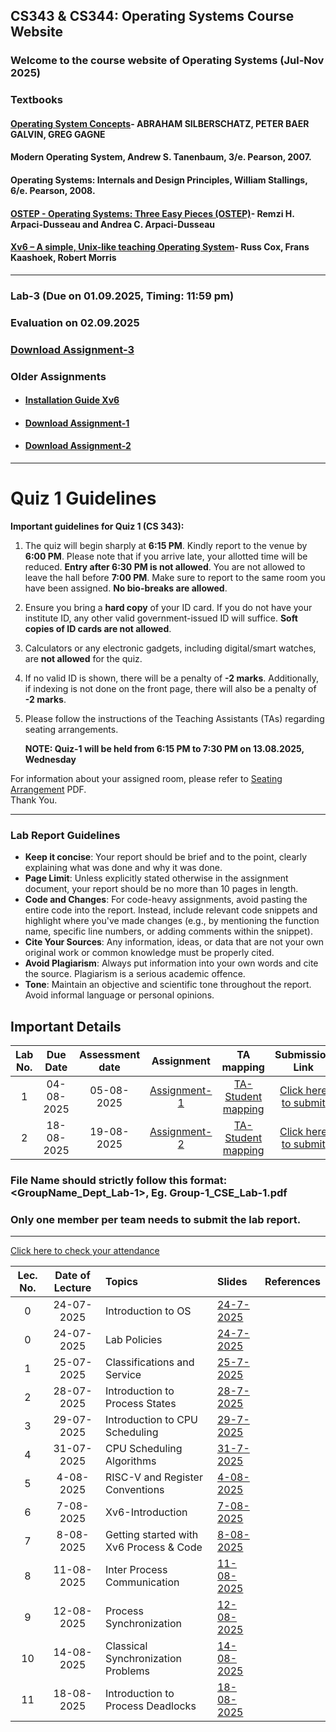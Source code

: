 ## CS343 & CS344: Operating Systems Course Website

### Welcome to the course website of Operating Systems (Jul-Nov 2025)
<!--
## Syllabus- [Click here](https://drive.google.com/file/d/1xkjVAa2I4pGDZfQ2o_TF39lp-MwAvKFZ/view?usp=sharing)
-->
### Textbooks

#### [Operating System Concepts](https://os.ecci.ucr.ac.cr/slides/Abraham-Silberschatz-Operating-System-Concepts-10th-2018.pdf)- ABRAHAM SILBERSCHATZ, PETER BAER GALVIN, GREG GAGNE
####  Modern Operating System, Andrew S. Tanenbaum, 3/e. Pearson, 2007.
####  Operating Systems: Internals and Design Principles, William Stallings, 6/e. Pearson, 2008.
#### [OSTEP - Operating Systems: Three Easy Pieces (OSTEP)](https://pages.cs.wisc.edu/~remzi/OSTEP/)- Remzi H. Arpaci-Dusseau and Andrea C. Arpaci-Dusseau
#### [Xv6 – A simple, Unix-like teaching Operating System](https://pdos.csail.mit.edu/6.828/2024/xv6/book-riscv-rev4.pdf)- Russ Cox, Frans Kaashoek, Robert Morris
****

### Lab-3 (Due on 01.09.2025, Timing: 11:59 pm)
### Evaluation on 02.09.2025

### [Download Assignment-3](https://iitgoffice-my.sharepoint.com/:b:/g/personal/phrangboklang_iitg_ac_in/EUG5fURVwBpHi-fE0bX_S8UBuv68JecG7dhjjj7jPNnO0w?e=D4Xv78)

### Older Assignments
- #### [Installation Guide Xv6](https://iitgoffice-my.sharepoint.com/:b:/g/personal/phrangboklang_iitg_ac_in/EWn9zdi28ElMngANn8sznMcBBJIGoMEsiEznq5ffVWdBLg) 
- #### [Download Assignment-1](https://iitgoffice-my.sharepoint.com/:b:/g/personal/phrangboklang_iitg_ac_in/EfQAcuwsprtHohvZ2oWKhwUButAYXD16ABDR06yXWVkFaA?e=lLsatD)
- #### [Download Assignment-2](https://iitgoffice-my.sharepoint.com/:b:/g/personal/phrangboklang_iitg_ac_in/EQJRvyN_IaJBkwh6OnI3RDEB1oc_FqNvW8eJjlwiB_6toA?e=mZVjmk)


****
# Quiz 1 Guidelines

**Important guidelines for Quiz 1 (CS 343):**

1. The quiz will begin sharply at **6:15 PM**. Kindly report to the venue by **6:00 PM**. Please note that if you arrive late, your allotted time will be reduced. **Entry after 6:30 PM is not allowed**. You are not allowed to leave the hall before **7:00 PM**. Make sure to report to the same room you have been assigned. **No bio-breaks are allowed**.
2. Ensure you bring a **hard copy** of your ID card. If you do not have your institute ID, any other valid government-issued ID will suffice. **Soft copies of ID cards are not allowed**.
3. Calculators or any electronic gadgets, including digital/smart watches, are **not allowed** for the quiz.
4. If no valid ID is shown, there will be a penalty of **-2 marks**. Additionally, if indexing is not done on the front page, there will also be a penalty of **-2 marks**.
5. Please follow the instructions of the Teaching Assistants (TAs) regarding seating arrangements.  

    **NOTE: Quiz-1 will be held from 6:15 PM to 7:30 PM on 13.08.2025, Wednesday**

For information about your assigned room, please refer to [Seating Arrangement](https://iitgoffice.sharepoint.com/:b:/s/Grp_Grp_CS_343/EWoU_tEPeRhNu8K4SO1MrGoBFWzc2mnRVs4X9E4zKwGgrw?e=l2GFZe) PDF.  
Thank You.


****

### Lab Report Guidelines
- **Keep it concise**: Your report should be brief and to the point, clearly explaining what was done and why it was done.
- ⁠**Page Limit**: Unless explicitly stated otherwise in the assignment document, your report should be no more than 10 pages in length.
- **Code and Changes**: For code-heavy assignments, avoid pasting the entire code into the report. Instead, include relevant code snippets and highlight where you've made changes (e.g., by mentioning the function name, specific line numbers, or adding comments within the snippet).
- ⁠**Cite Your Sources**: Any information, ideas, or data that are not your own original work or common knowledge must be properly cited.
- **Avoid Plagiarism**: Always put information into your own words and cite the source. Plagiarism is a serious academic offence.
- **Tone**: Maintain an objective and scientific tone throughout the report. Avoid informal language or personal opinions.

## Important Details

| Lab No. | Due Date        | Assessment date  | Assignment | TA mapping   | Submission Link|
|:---:|:--:|:--:|:--------------------------:|:-----:|:-----:|
| 1       |  04-08-2025            | 05-08-2025 | [Assignment-1](https://iitgoffice-my.sharepoint.com/:b:/g/personal/phrangboklang_iitg_ac_in/EfQAcuwsprtHohvZ2oWKhwUButAYXD16ABDR06yXWVkFaA?e=lLsatD) | [TA-Student mapping](https://iitgoffice-my.sharepoint.com/:b:/g/personal/phrangboklang_iitg_ac_in/ER6hSUawNQ1Kth5nLsN385QB69hl9bFO_KDqOxasWoq4DA?e=s2PKix) | [Click here to submit](https://forms.office.com/r/BGwDx2GrNg) |
| 2       |  18-08-2025            | 19-08-2025 | [Assignment-2](https://iitgoffice-my.sharepoint.com/:b:/g/personal/phrangboklang_iitg_ac_in/EQJRvyN_IaJBkwh6OnI3RDEB1oc_FqNvW8eJjlwiB_6toA?e=mZVjmk) | [TA-Student mapping](https://iitgoffice-my.sharepoint.com/:b:/g/personal/phrangboklang_iitg_ac_in/EcmVwYLIxfZKmd8vSnkLkVEBKqJhACZ6397-YHGwq_JRvg?e=jBJGKW) | [Click here to submit](https://forms.office.com/r/t0hhiPiYHB) |

### File Name should strictly follow this format: <GroupName_Dept_Lab-1>, Eg. Group-1_CSE_Lab-1.pdf
### Only one member per team needs to submit the lab report. 


****
<!--
### Team Formation Instructions- Complete this exercise by today July 24, 2025.
- Please form teams of 4 members each.
- Only ONE member per team needs to fill out the registration form on behalf of the entire team. 


- [Form link](https://forms.office.com/r/2Kq0TXtkp7)

****
-->
<!--
### The group of the lab ar

### Please email TA if you have any doubt for Lab-1. You can set up a meeting on 01-08-2025 with TA. TA-Group mapping for Lab-1 can be viewed [here]()
-->

[Click here to check your attendance](https://iitgoffice-my.sharepoint.com/:x:/g/personal/i_ashwin_iitg_ac_in/EQ9zSbm0fNlFr0URUQ29s4ABs3xFmxi5dtTb-lSdAYv_HQ?e=hZkHt4)

| Lec. No. | Date of Lecture        | Topics  | Slides   |References |
|:---:|:--:|:--|:--------------------------|:--:|
| 0       |  24-07-2025            | Introduction to OS| [24-7-2025](https://iitgoffice-my.sharepoint.com/:b:/g/personal/phrangboklang_iitg_ac_in/EefgNJINm1lJjWs7mB3iZYIBMV_xMVJ6SYmK3ud3zXKpfQ?e=UscpmN) |  |
| 0       |  24-07-2025            | Lab Policies| [24-7-2025](https://iitgoffice-my.sharepoint.com/:b:/g/personal/phrangboklang_iitg_ac_in/EfYS1dlj7uNGsZ48JbaIWx4BppD98txTKxyxUeWixoavmw?e=M6E3Re) |  |
| 1       |  25-07-2025            | Classifications and Service| [25-7-2025](https://iitgoffice-my.sharepoint.com/:b:/g/personal/phrangboklang_iitg_ac_in/EVDBmxOQ_XdMmfk9S1GZah0BhUQfu9XAO_Z6Au7bwFYIZQ?e=v5Llb0) |  |
| 2       |  28-07-2025            | Introduction to Process States| [28-7-2025](https://iitgoffice-my.sharepoint.com/:b:/g/personal/phrangboklang_iitg_ac_in/ET3gVtZugItBivtgv0tdNEABfiVj5jSAQe7WOaNyUM7UBA?e=rAdI1D) |  |
| 3       |  29-07-2025            | Introduction to CPU Scheduling| [29-7-2025](https://iitgoffice-my.sharepoint.com/:b:/g/personal/phrangboklang_iitg_ac_in/ETEsMa7nrylJhu_n6jEFNXkBjOZHjVlUeGAh1KHqrPVAMw?e=mIU8IW) |  |
| 4       |  31-07-2025            | CPU Scheduling Algorithms | [31-7-2025](https://iitgoffice-my.sharepoint.com/:b:/g/personal/phrangboklang_iitg_ac_in/EZN4Ss1rD1NLs7gEdK4BQCEBADoirPWdE-mgbT7UH82L0Q?e=uc0Ig8) |  |
| 5       |  4-08-2025            | RISC-V and Register Conventions | [4-08-2025](https://iitgoffice-my.sharepoint.com/:b:/g/personal/phrangboklang_iitg_ac_in/EfiwEjQlZclJs0I-okff8vABA3EFSOV13nKyaskt3viEfQ?e=mxheej) |  |
| 6       |  7-08-2025            | Xv6-Introduction | [7-08-2025](https://iitgoffice-my.sharepoint.com/:b:/g/personal/phrangboklang_iitg_ac_in/EYYrWGYOB_VIhipLJPH9JuEBEa8-jodoNQTvJl5aNtyXYA?e=OhvuK1) |  |
| 7       |  8-08-2025            | Getting started with Xv6 Process & Code | [8-08-2025](https://iitgoffice-my.sharepoint.com/:b:/g/personal/phrangboklang_iitg_ac_in/EbFusAA4MwBGtSzobdvT9sQBLdHi1MGK047XjwJUOYkh1Q?e=Zin4Zv) |  |
| 8       |  11-08-2025            | Inter Process Communication | [11-08-2025](https://iitgoffice-my.sharepoint.com/:b:/g/personal/phrangboklang_iitg_ac_in/EXwY3IYn7UFAoJmOjvMsQakBKqelGV-WsuwzLrlFloDvDw?e=ibbQWB) |  |
| 9       |  12-08-2025            | Process Synchronization | [12-08-2025](https://iitgoffice-my.sharepoint.com/:b:/g/personal/phrangboklang_iitg_ac_in/ETFgJbut_Q5Ok22vkRU6tQUBQOMfCuUAxbBn84UIZD1GCw?e=Qwn8sj) |  |
| 10      |  14-08-2025            | Classical Synchronization Problems | [14-08-2025](https://iitgoffice-my.sharepoint.com/:b:/g/personal/phrangboklang_iitg_ac_in/EVuTQ6ewmIVOmIQfOT71V6sB0ds1aPS1iyWiUL84kVAjnQ?e=eJSnuY) |  |
| 11      |  18-08-2025            | Introduction to Process Deadlocks | [18-08-2025](https://iitgoffice-my.sharepoint.com/:b:/g/personal/phrangboklang_iitg_ac_in/EXs_1zFiLZxCuob4BpJq_TsBcju4hbH9H5hzaaQCnq812w?e=LhLhNn) |  |

